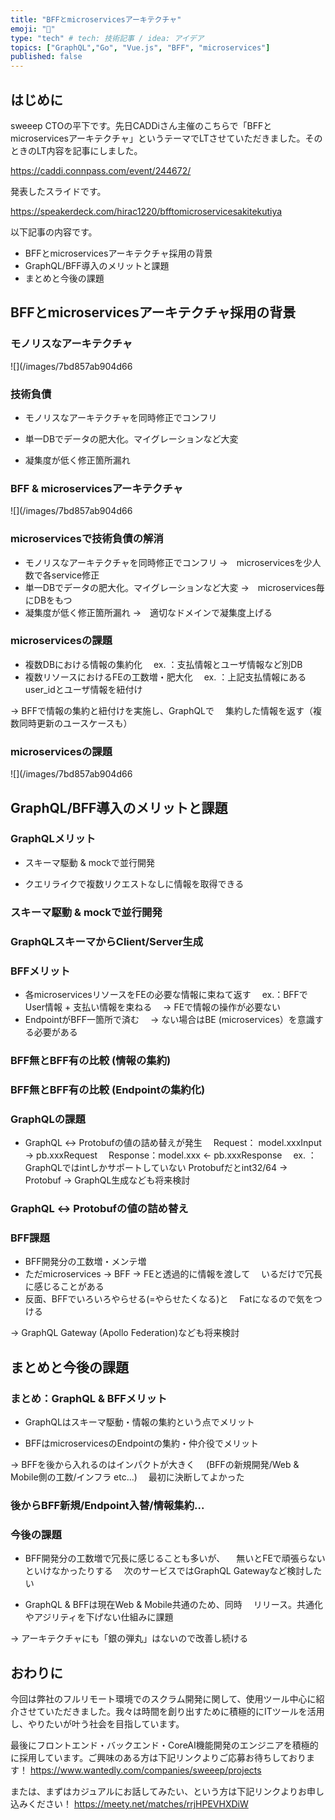 ```yaml
---
title: "BFFとmicroservicesアーキテクチャ"
emoji: "🔗"
type: "tech" # tech: 技術記事 / idea: アイデア
topics: ["GraphQL","Go", "Vue.js", "BFF", "microservices"]
published: false
---
```



## はじめに

sweeep CTOの平下です。先日CADDiさん主催のこちらで「BFFとmicroservicesアーキテクチャ」というテーマでLTさせていただきました。そのときのLT内容を記事にしました。

https://caddi.connpass.com/event/244672/

発表したスライドです。

https://speakerdeck.com/hirac1220/bfftomicroservicesakitekutiya

以下記事の内容です。
* BFFとmicroservicesアーキテクチャ採用の背景
* GraphQL/BFF導入のメリットと課題
* まとめと今後の課題


## BFFとmicroservicesアーキテクチャ採用の背景
### モノリスなアーキテクチャ

![](/images/7bd857ab904d66

### 技術負債
* モノリスなアーキテクチャを同時修正でコンフリ

* 単一DBでデータの肥大化。マイグレーションなど大変

* 凝集度が低く修正箇所漏れ

### BFF & microservicesアーキテクチャ

![](/images/7bd857ab904d66

### microservicesで技術負債の解消
* モノリスなアーキテクチャを同時修正でコンフリ
→　microservicesを少人数で各service修正
* 単一DBでデータの肥大化。マイグレーションなど大変
→　microservices毎にDBをもつ
* 凝集度が低く修正箇所漏れ
→　適切なドメインで凝集度上げる


### microservicesの課題
* 複数DBにおける情報の集約化
　ex. ：支払情報とユーザ情報など別DB
* 複数リソースにおけるFEの工数増・肥大化
　ex. ：上記支払情報にあるuser_idとユーザ情報を紐付け

→ BFFで情報の集約と紐付けを実施し、GraphQLで
　集約した情報を返す（複数同時更新のユースケースも）



### microservicesの課題

![](/images/7bd857ab904d66


## GraphQL/BFF導入のメリットと課題

### GraphQLメリット
* スキーマ駆動 & mockで並行開発

* クエリライクで複数リクエストなしに情報を取得できる


### スキーマ駆動 & mockで並行開発

### GraphQLスキーマからClient/Server生成

### BFFメリット
* 各microservicesリソースをFEの必要な情報に束ねて返す
　ex.：BFFでUser情報 + 支払い情報を束ねる
　→ FEで情報の操作が必要ない
* EndpointがBFF一箇所で済む
　→ ない場合はBE (microservices）を意識する必要がある

### BFF無とBFF有の比較 (情報の集約)

### BFF無とBFF有の比較 (Endpointの集約化)

### GraphQLの課題
* GraphQL ↔ Protobufの値の詰め替えが発生
　Request： model.xxxInput → pb.xxxRequest
　Response：model.xxx ← pb.xxxResponse
　ex. ：    GraphQLではintしかサポートしていない
            Protobufだとint32/64
→ Protobuf -> GraphQL生成なども将来検討


### GraphQL ↔ Protobufの値の詰め替え

### BFF課題
* BFF開発分の工数増・メンテ増
* ただmicroservices → BFF → FEと透過的に情報を渡して
　いるだけで冗長に感じることがある
* 反面、BFFでいろいろやらせる(=やらせたくなる)と
　Fatになるので気をつける

→ GraphQL Gateway (Apollo Federation)なども将来検討


## まとめと今後の課題

### まとめ：GraphQL & BFFメリット
* GraphQLはスキーマ駆動・情報の集約という点でメリット

* BFFはmicroservicesのEndpointの集約・仲介役でメリット

→ BFFを後から入れるのはインパクトが大きく
　(BFFの新規開発/Web & Mobile側の工数/インフラ etc…)
　最初に決断してよかった


### 後からBFF新規/Endpoint入替/情報集約... 


### 今後の課題
* BFF開発分の工数増で冗長に感じることも多いが、
　無いとFEで頑張らないといけなかったりする
　次のサービスではGraphQL Gatewayなど検討したい

* GraphQL & BFFは現在Web & Mobile共通のため、同時
　リリース。共通化やアジリティを下げない仕組みに課題

→ アーキテクチャにも「銀の弾丸」はないので改善し続ける


## おわりに
今回は弊社のフルリモート環境でのスクラム開発に関して、使用ツール中心に紹介させていただきました。我々は時間を創り出すために積極的にITツールを活用し、やりたいが叶う社会を目指しています。

最後にフロントエンド・バックエンド・CoreAI機能開発のエンジニアを積極的に採用しています。ご興味のある方は下記リンクよりご応募お待ちしております！
https://www.wantedly.com/companies/sweeep/projects

または、まずはカジュアルにお話してみたい、という方は下記リンクよりお申し込みください！
https://meety.net/matches/rrjHPEVHXDiW
